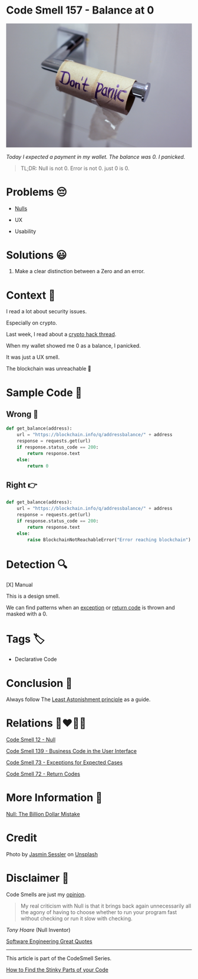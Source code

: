 # Code Smell 157 - Balance at 0

![Code Smell 157 - Balance at 0](Code%20Smell%20157%20-%20Balance%20at%200.jpg)

*Today I expected a payment in my wallet. The balance was 0. I panicked.*

> TL;DR: Null is not 0. Error is not 0. just 0 is 0.

# Problems 😔 

- [Nulls](https://github.com/mcsee/Software-Design-Articles/tree/main/Articles/Theory/Null%20-%20The%20Billion%20Dollar%20Mistake/readme.md)

- UX

- Usability

# Solutions 😃

1. Make a clear distinction between a Zero and an error.

# Context 💬

I read a lot about security issues. 

Especially on crypto.

Last week, I read about a [crypto hack thread](https://twitter.com/stephenlacy/status/1554697083331891201).

When my wallet showed me 0 as a balance, I panicked.

It was just a UX smell.

The blockchain was unreachable 💩

# Sample Code 📖

## Wrong 🚫

<!-- [Gist Url](https://gist.github.com/mcsee/4b6caebfa8707878eba0416c260fd180) -->

```python
def get_balance(address):
    url = "https://blockchain.info/q/addressbalance/" + address
    response = requests.get(url)
    if response.status_code == 200:
        return response.text
    else:
        return 0
```

## Right 👉

<!-- [Gist Url](https://gist.github.com/mcsee/f59614042404c4d55eac82d3f6f9c8a0) -->

```python
def get_balance(address):
    url = "https://blockchain.info/q/addressbalance/" + address
    response = requests.get(url)
    if response.status_code == 200:
        return response.text
    else:
        raise BlockchainNotReachableError("Error reaching blockchain")
```

# Detection 🔍

[X] Manual

This is a design smell. 

We can find patterns when an [exception](https://github.com/mcsee/Software-Design-Articles/tree/main/Articles/Code%20Smells/Code%20Smell%2073%20-%20Exceptions%20for%20Expected%20Cases/readme.md) or [return code](https://github.com/mcsee/Software-Design-Articles/tree/main/Articles/Code%20Smells/Code%20Smell%2072%20-%20Return%20Codes/readme.md) is thrown and masked with a 0.

# Tags 🏷️

- Declarative Code

# Conclusion 🏁

Always follow The [Least Astonishment principle](https://en.wikipedia.org/wiki/Principle_of_least_astonishment) as a guide.

# Relations 👩‍❤️‍💋‍👨

[Code Smell 12 - Null](https://github.com/mcsee/Software-Design-Articles/tree/main/Articles/Code%20Smells/Code%20Smell%2012%20-%20Null/readme.md)

[Code Smell 139 - Business Code in the User Interface](https://github.com/mcsee/Software-Design-Articles/tree/main/Articles/Code%20Smells/Code%20Smell%20139%20-%20Business%20Code%20in%20the%20User%20Interface/readme.md)

[Code Smell 73 - Exceptions for Expected Cases](https://github.com/mcsee/Software-Design-Articles/tree/main/Articles/Code%20Smells/Code%20Smell%2073%20-%20Exceptions%20for%20Expected%20Cases/readme.md)

[Code Smell 72 - Return Codes](https://github.com/mcsee/Software-Design-Articles/tree/main/Articles/Code%20Smells/Code%20Smell%2072%20-%20Return%20Codes/readme.md)

# More Information 📕

[Null: The Billion Dollar Mistake](https://github.com/mcsee/Software-Design-Articles/tree/main/Articles/Theory/Null%20-%20The%20Billion%20Dollar%20Mistake/readme.md)

# Credit

Photo by [Jasmin Sessler](https://unsplash.com/@jasmin_sessler) on [Unsplash](https://unsplash.com/s/photos/panic)  

# Disclaimer 📘

Code Smells are just my [opinion](https://github.com/mcsee/Software-Design-Articles/tree/main/Articles/Blogging/I%20Wrote%20More%20than%2090%20Articles%20on%202021%20Here%20is%20What%20I%20Learned/readme.md).

> My real criticism with Null is that it brings back again unnecessarily all the agony of having to choose whether to run your program fast without checking or run it slow with checking.

_Tony Hoare_ (Null Inventor)
 
[Software Engineering Great Quotes](https://github.com/mcsee/Software-Design-Articles/tree/main/Articles/Quotes/Software%20Engineering%20Great%20Quotes/readme.md)

* * *

This article is part of the CodeSmell Series.

[How to Find the Stinky Parts of your Code](https://github.com/mcsee/Software-Design-Articles/tree/main/Articles/Code%20Smells/How%20to%20Find%20the%20Stinky%20parts%20of%20your%20Code/readme.md)